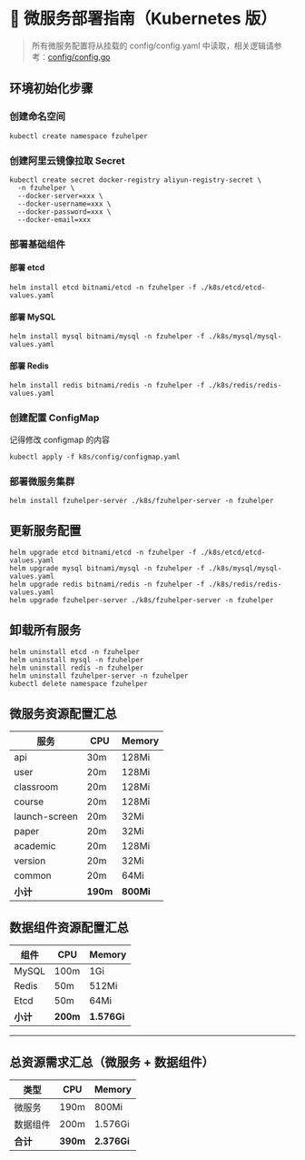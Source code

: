 

# **🚀 微服务部署指南（Kubernetes 版）**



> 所有微服务配置将从挂载的 config/config.yaml 中读取，相关逻辑请参考：[config/config.go](https://github.com/west2-online/fzuhelper-server/blob/main/config/config.go)



## **环境初始化步骤**

### **创建命名空间**

```
kubectl create namespace fzuhelper
```

### **创建阿里云镜像拉取 Secret**

```
kubectl create secret docker-registry aliyun-registry-secret \
  -n fzuhelper \
  --docker-server=xxx \
  --docker-username=xxx \
  --docker-password=xxx \
  --docker-email=xxx
```

### **部署基础组件**

#### **部署 etcd**

```
helm install etcd bitnami/etcd -n fzuhelper -f ./k8s/etcd/etcd-values.yaml
```

#### **部署 MySQL**

```
helm install mysql bitnami/mysql -n fzuhelper -f ./k8s/mysql/mysql-values.yaml
```

#### **部署 Redis**

```
helm install redis bitnami/redis -n fzuhelper -f ./k8s/redis/redis-values.yaml
```

### **创建配置 ConfigMap**

记得修改 configmap 的内容

```
kubectl apply -f k8s/config/configmap.yaml
```

### **部署微服务集群**

```
helm install fzuhelper-server ./k8s/fzuhelper-server -n fzuhelper
```

## **更新服务配置**

```
helm upgrade etcd bitnami/etcd -n fzuhelper -f ./k8s/etcd/etcd-values.yaml
helm upgrade mysql bitnami/mysql -n fzuhelper -f ./k8s/mysql/mysql-values.yaml
helm upgrade redis bitnami/redis -n fzuhelper -f ./k8s/redis/redis-values.yaml
helm upgrade fzuhelper-server ./k8s/fzuhelper-server -n fzuhelper
```

## **卸载所有服务**

```
helm uninstall etcd -n fzuhelper
helm uninstall mysql -n fzuhelper
helm uninstall redis -n fzuhelper
helm uninstall fzuhelper-server -n fzuhelper
kubectl delete namespace fzuhelper
```



## **微服务资源配置汇总**



| **服务**      | **CPU**  | **Memory** |
| ------------- | -------- | ---------- |
| api           | 30m      | 128Mi      |
| user          | 20m      | 128Mi      |
| classroom     | 20m      | 128Mi      |
| course        | 20m      | 128Mi      |
| launch-screen | 20m      | 32Mi       |
| paper         | 20m      | 32Mi       |
| academic      | 20m      | 128Mi      |
| version       | 20m      | 32Mi       |
| common        | 20m      | 64Mi       |
| **小计**      | **190m** | **800Mi**  |

## **数据组件资源配置汇总**



| **组件** | **CPU**  | **Memory**  |
| -------- | -------- | ----------- |
| MySQL    | 100m     | 1Gi         |
| Redis    | 50m      | 512Mi       |
| Etcd     | 50m      | 64Mi        |
| **小计** | **200m** | **1.576Gi** |

------





## **总资源需求汇总（微服务 + 数据组件）**



| **类型** | **CPU**  | **Memory**  |
| -------- | -------- | ----------- |
| 微服务   | 190m     | 800Mi       |
| 数据组件 | 200m     | 1.576Gi     |
| **合计** | **390m** | **2.376Gi** |

